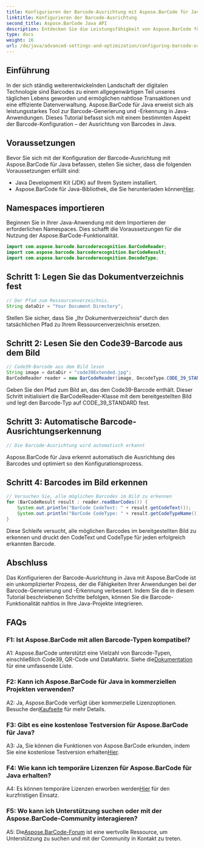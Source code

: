 ```yaml
---
title: Konfigurieren der Barcode-Ausrichtung mit Aspose.BarCode für Java
linktitle: Konfigurieren der Barcode-Ausrichtung
second_title: Aspose.BarCode Java API
description: Entdecken Sie die Leistungsfähigkeit von Aspose.BarCode für Java bei der Konfiguration der Barcode-Ausrichtung. Ein umfassender Leitfaden für die nahtlose Integration und Erkennung in Ihren Java-Anwendungen.
type: docs
weight: 16
url: /de/java/advanced-settings-and-optimization/configuring-barcode-orientation/
---
```

## Einführung

In der sich ständig weiterentwickelnden Landschaft der digitalen Technologie sind Barcodes zu einem allgegenwärtigen Teil unseres täglichen Lebens geworden und ermöglichen nahtlose Transaktionen und eine effiziente Datenverwaltung. Aspose.BarCode für Java erweist sich als leistungsstarkes Tool zur Barcode-Generierung und -Erkennung in Java-Anwendungen. Dieses Tutorial befasst sich mit einem bestimmten Aspekt der Barcode-Konfiguration – der Ausrichtung von Barcodes in Java.

## Voraussetzungen

Bevor Sie sich mit der Konfiguration der Barcode-Ausrichtung mit Aspose.BarCode für Java befassen, stellen Sie sicher, dass die folgenden Voraussetzungen erfüllt sind:

- Java Development Kit (JDK) auf Ihrem System installiert.
-  Aspose.BarCode für Java-Bibliothek, die Sie herunterladen können[Hier](https://releases.aspose.com/barcode/java/).

## Namespaces importieren

Beginnen Sie in Ihrer Java-Anwendung mit dem Importieren der erforderlichen Namespaces. Dies schafft die Voraussetzungen für die Nutzung der Aspose.BarCode-Funktionalität.

```java
import com.aspose.barcode.barcoderecognition.BarCodeReader;
import com.aspose.barcode.barcoderecognition.BarCodeResult;
import com.aspose.barcode.barcoderecognition.DecodeType;


```

## Schritt 1: Legen Sie das Dokumentverzeichnis fest

```java
// Der Pfad zum Ressourcenverzeichnis.
String dataDir = "Your Document Directory";
```

Stellen Sie sicher, dass Sie „Ihr Dokumentverzeichnis“ durch den tatsächlichen Pfad zu Ihrem Ressourcenverzeichnis ersetzen.

## Schritt 2: Lesen Sie den Code39-Barcode aus dem Bild

```java
// Code39-Barcode aus dem Bild lesen
String image = dataDir + "code39Extended.jpg";
BarCodeReader reader = new BarCodeReader(image, DecodeType.CODE_39_STANDARD);
```

Geben Sie den Pfad zum Bild an, das den Code39-Barcode enthält. Dieser Schritt initialisiert die BarCodeReader-Klasse mit dem bereitgestellten Bild und legt den Barcode-Typ auf CODE_39_STANDARD fest.

## Schritt 3: Automatische Barcode-Ausrichtungserkennung

```java
// Die Barcode-Ausrichtung wird automatisch erkannt
```

Aspose.BarCode für Java erkennt automatisch die Ausrichtung des Barcodes und optimiert so den Konfigurationsprozess.

## Schritt 4: Barcodes im Bild erkennen

```java
// Versuchen Sie, alle möglichen Barcodes im Bild zu erkennen
for (BarCodeResult result : reader.readBarCodes()) {
    System.out.println("BarCode CodeText: " + result.getCodeText());
    System.out.println("BarCode CodeType: " + result.getCodeTypeName());
}
```

Diese Schleife versucht, alle möglichen Barcodes im bereitgestellten Bild zu erkennen und druckt den CodeText und CodeType für jeden erfolgreich erkannten Barcode.

## Abschluss

Das Konfigurieren der Barcode-Ausrichtung in Java mit Aspose.BarCode ist ein unkomplizierter Prozess, der die Fähigkeiten Ihrer Anwendungen bei der Barcode-Generierung und -Erkennung verbessert. Indem Sie die in diesem Tutorial beschriebenen Schritte befolgen, können Sie die Barcode-Funktionalität nahtlos in Ihre Java-Projekte integrieren.

## FAQs

### F1: Ist Aspose.BarCode mit allen Barcode-Typen kompatibel?

 A1: Aspose.BarCode unterstützt eine Vielzahl von Barcode-Typen, einschließlich Code39, QR-Code und DataMatrix. Siehe die[Dokumentation](https://reference.aspose.com/barcode/java/) für eine umfassende Liste.

### F2: Kann ich Aspose.BarCode für Java in kommerziellen Projekten verwenden?

 A2: Ja, Aspose.BarCode verfügt über kommerzielle Lizenzoptionen. Besuche den[Kaufseite](https://purchase.aspose.com/buy) für mehr Details.

### F3: Gibt es eine kostenlose Testversion für Aspose.BarCode für Java?

A3: Ja, Sie können die Funktionen von Aspose.BarCode erkunden, indem Sie eine kostenlose Testversion erhalten[Hier](https://releases.aspose.com/).

### F4: Wie kann ich temporäre Lizenzen für Aspose.BarCode für Java erhalten?

 A4: Es können temporäre Lizenzen erworben werden[Hier](https://purchase.aspose.com/temporary-license/) für den kurzfristigen Einsatz.

### F5: Wo kann ich Unterstützung suchen oder mit der Aspose.BarCode-Community interagieren?

 A5: Die[Aspose.BarCode-Forum](https://forum.aspose.com/c/barcode/13) ist eine wertvolle Ressource, um Unterstützung zu suchen und mit der Community in Kontakt zu treten.